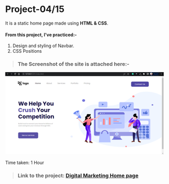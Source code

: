 # Project-04/15 
It is a static home page made using **HTML & CSS**.

#### From this project, I've practiced:-

1. Design and styling of Navbar.
2. CSS Positions 


> ### The Screenshot of the site is attached here:-

![Project-4 ScreenShot:](SS4.png "Digital marketing home page")

Time taken: 1 Hour

> ### Link to the project: [Digital Marketing Home page](https://app.netlify.com/sites/aim-digital-marketing-home-page)